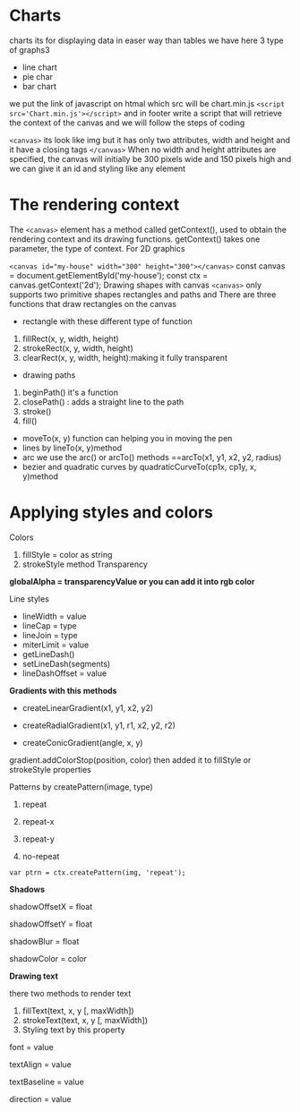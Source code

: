 # Charts
charts its for displaying data in easer way than tables we have here 3 type of graphs3

+ line chart
+ pie char
+ bar chart

we put the link of javascript on htmal which src will be chart.min.js `<script src='Chart.min.js'></script>` and in footer write a script that will retrieve the context of the canvas and we will follow the steps of coding

`<canvas>` its look like img but it has only two attributes, width and height and it have a closing tags `</canvas>` When no width and height attributes are specified, the canvas will initially be 300 pixels wide and 150 pixels high and we can give it an id and styling like any element


# The rendering context
The `<canvas>` element has a method called getContext(), used to obtain the rendering context and its drawing functions. getContext() takes one parameter, the type of context. For 2D graphics

`<canvas id="my-house" width="300" height="300"></canvas>`
const canvas = document.getElementById('my-house');
const ctx = canvas.getContext('2d');
Drawing shapes with canvas
`<canvas>` only supports two primitive shapes rectangles and paths and There are three functions that draw rectangles on the canvas


- rectangle with these different type of function
1. fillRect(x, y, width, height)
2. strokeRect(x, y, width, height)
3. clearRect(x, y, width, height):making it fully transparent

- drawing paths
1. beginPath() it's a function
2. closePath() : adds a straight line to the path
3. stroke()
4. fill()

+ moveTo(x, y) function can helping you in moving the pen
+ lines by lineTo(x, y)method
+ arc we use the arc() or arcTo() methods ==arcTo(x1, y1, x2, y2, radius)
+ bezier and quadratic curves by quadraticCurveTo(cp1x, cp1y, x, y)method


# Applying styles and colors
Colors

1. fillStyle = color as string
2. strokeStyle method
Transparency

**globalAlpha = transparencyValue or you can add it into rgb color**

Line styles


- lineWidth = value
- lineCap = type
- lineJoin = type
- miterLimit = value
- getLineDash()
- setLineDash(segments)
- lineDashOffset = value

 **Gradients with this methods**

- createLinearGradient(x1, y1, x2, y2)

- createRadialGradient(x1, y1, r1, x2, y2, r2)

- createConicGradient(angle, x, y)

gradient.addColorStop(position, color) then added it to fillStyle or strokeStyle properties

Patterns by createPattern(image, type)

1. repeat

2. repeat-x

3. repeat-y

4. no-repeat

`var ptrn = ctx.createPattern(img, 'repeat');`

**Shadows**

shadowOffsetX = float

shadowOffsetY = float

shadowBlur = float

shadowColor = color

**Drawing text**

there two methods to render text

1. fillText(text, x, y [, maxWidth])
2. strokeText(text, x, y [, maxWidth])
3. Styling text by this property

font = value

textAlign = value

textBaseline = value

direction = value
